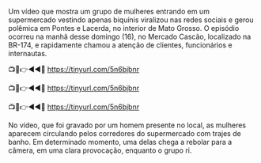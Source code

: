  Um vídeo que mostra um grupo de mulheres entrando em um supermercado vestindo apenas biquínis viralizou nas redes sociais e gerou polêmica em Pontes e Lacerda, no interior de Mato Grosso. O episódio ocorreu na manhã desse domingo (16), no Mercado Cascão, localizado na BR-174, e rapidamente chamou a atenção de clientes, funcionários e internautas.

📺📱👉◄◄🔴  https://tinyurl.com/5n6bjbnr

📺📱👉◄◄🔴  https://tinyurl.com/5n6bjbnr

📺📱👉◄◄🔴  https://tinyurl.com/5n6bjbnr



No vídeo, que foi gravado por um homem presente no local, as mulheres aparecem circulando pelos corredores do supermercado com trajes de banho. Em determinado momento, uma delas chega a rebolar para a câmera, em uma clara provocação, enquanto o grupo ri.
